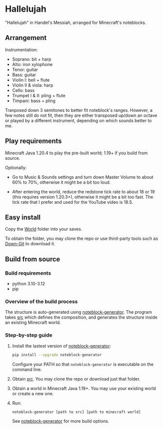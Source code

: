 # Hallelujah

"Hallelujah" in Handel's Messiah, arranged for Minecraft's noteblocks.

## Arrangement

Instrumentation:

* Soprano: bit + harp
* Alto: iron xylophone
* Tenor: guitar
* Bass: guitar
* Violin I: bell + flute
* Violin II & viola: harp
* Cello: bass
* Trumpet I & II: pling + flute
* Timpani: bass + pling

Tranposed down 3 semitones to better fit noteblock's ranges. However, a few notes still do not fit, then they are either transposed up/down an octave or played by a different instrument, depending on which sounds better to me.

## Play requirements

Minecraft Java 1.20.4 to play the pre-built world; 1.19+ if you build from source.

Optionally:

* Go to Music & Sounds settings and turn down Master Volume to about 60% to 70%, otherwise it might be a bit too loud.

* After entering the world, reduce the redstone tick rate to about 18 or 19 (this requires version 1.20.3+), otherwise it might be a bit too fast. The tick rate that I prefer and used for the YouTube video is 18.5.

## Easy install

Copy the [World](https://github.com/FelixFourcolor/Hallelujah/tree/main/World) folder into your saves.

To obtain the folder, you may clone the repo or use third-party tools such as [Down-Git](https://minhaskamal.github.io/DownGit) to download it.

## Build from source

### Build requirements

* python 3.10-3.12
* pip

### Overview of the build process

The structure is auto-generated using [noteblock-generator](https://pypi.org/project/noteblock-generator/). The program takes [src](https://github.com/FelixFourcolor/Hallelujah/tree/main/src) which defines the composition, and generates the structure inside an existing Minecraft world.

### Step-by-step guide

1. Install the lastest version of [noteblock-generator](https://pypi.org/project/noteblock-generator/):

    ```sh
    pip install --upgrade noteblock-generator
    ```

    Configure your PATH so that `noteblock-generator` is executable on the command line.

2. Obtain [src](https://github.com/FelixFourcolor/Hallelujah/tree/main/src). You may clone the repo or download just that folder.

3. Obtain a world in Minecraft Java 1.19+. You may use your existing world or create a new one.

4. Run:

    ```sh
    noteblock-generator [path to src] [path to minecraft world]
    ```

    See [noteblock-generator](https://pypi.org/project/noteblock-generator/) for more build options.
